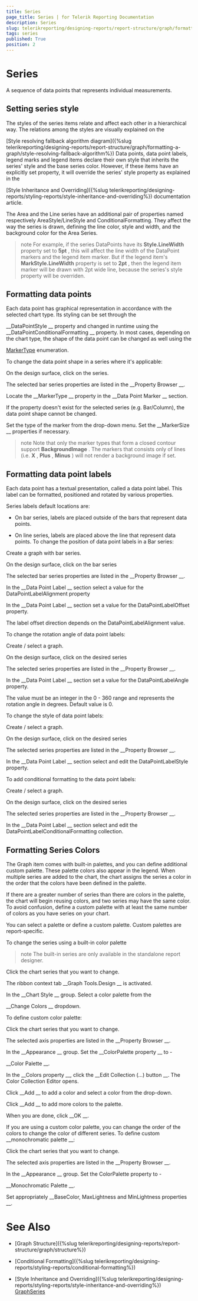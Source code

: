 ```yaml
---
title: Series
page_title: Series | for Telerik Reporting Documentation
description: Series
slug: telerikreporting/designing-reports/report-structure/graph/formatting-a-graph/series
tags: series
published: True
position: 2
---
```


# Series



A sequence of data points that represents individual measurements.


## Setting series style

The styles of the series items relate and affect each other in a hierarchical way. The relations among the styles are visually explained on the
          
[Style resolving fallback algorithm diagram]({%slug telerikreporting/designing-reports/report-structure/graph/formatting-a-graph/style-resolving-fallback-algorithm%})
          Data points, data point labels, legend marks and legend items declare their own style that inherits the series' style
          and the base series color. However, if these items have an explicitly set property, it will override the series' style property as explained in the
          
[Style Inheritance and Overriding]({%slug telerikreporting/designing-reports/styling-reports/style-inheritance-and-overriding%})
 documentation article.
        


The Area and the Line series have an additional pair of properties named respectively AreaStyle/LineStyle and ConditionalFormatting.
          They affect the way the series is drawn, defining the line color, style and width, and the background color for the Area Series.
        


>note For example, if the series DataPoints have its  __Style.LineWidth__  property set to  __5pt__ , this will            affect the line width of the DataPoint markers and the legend item marker. But if the legend item's  __MarkStyle.LineWidth__  property            is set to  __2pt__ , then the legend item marker will be drawn with 2pt wide line, because the series's style property will be overriden.          


## Formatting data points

Each data point has graphical representation in accordance with the selected chart type. Its styling can be set through the 
          
__DataPointStyle
__ property and changed in runtime using the 
__DataPointConditionalFormatting
__ property.
          In most cases, depending on the chart type, the shape of the data point can be changed as well using the
          
[MarkerType](/reporting/api/Telerik.Reporting.LineSeries#Telerik_Reporting_LineSeries_MarkerType)
 enumeration.
        
To change the data point shape in a series where it's applicable: 


On the design surface, click on the series.
                


The selected bar series properties are listed in the 
__Property Browser
__.
                


Locate the 
__MarkerType
__  property in the 
__Data Point Marker
__ section.
                


If the property doesn't exist for the selected series (e.g. Bar/Column), the data point shape cannot be changed.


Set the type of the marker from the drop-down menu. Set the 
__MarkerSize
__ properties if necessary.
                


>note Note that only the marker types that form a closed contour support  __BackgroundImage__ . The markers                  that consists only of lines (i.e.  __X__ ,  __Plus__ ,  __Minus__ )                  will not render a background image if set.                


## Formatting data point labels

Each data point has a textual presentation, called a data point label.
          This label can be formatted, positioned and rotated by various properties.
        


Series labels default locations are:


* On bar series, labels are placed outside of the bars that represent data points.


* On line series, labels are placed above the line that represent data points.
To change the position of data point labels in a Bar series:


Create a graph with bar series.


On the design surface, click on the bar series


The selected bar series properties are listed in the 
__Property Browser
__.
                


In the 
__Data Point Label
__ section select a value for the DataPointLabelAlignment property
                


In the 
__Data Point Label
__ section set a value for the DataPointLabelOffset property.
                


The label offset direction depends on the DataPointLabelAlignment value.
                
To change the rotation angle of data point labels:


Create / select a graph.


On the design surface, click on the desired series


The selected series properties are listed in the 
__Property Browser
__.
                


In the 
__Data Point Label
__ section set a value for the DataPointLabelAngle property.
                


The value must be an integer in the 0 - 360 range and represents the rotation angle in degrees.
                  Default value is 0.
                
To change the style of data point labels:


Create / select a graph.


On the design surface, click on the desired series


The selected series properties are listed in the 
__Property Browser
__.
                


In the 
__Data Point Label
__ section select and edit the DataPointLabelStyle property.
                
To add conditional formatting to the data point labels:


Create / select a graph.


On the design surface, click on the desired series


The selected series properties are listed in the 
__Property Browser
__.
                


In the 
__Data Point Label
__ section select and edit the DataPointLabelConditionalFormatting collection.
                


## Formatting Series Colors

The Graph item comes with built-in palettes, and you can define additional custom palette.
          These palette colors also appear in the legend.
          When multiple series are added to the chart, the chart assigns the series a color in the order
          that the colors have been defined in the palette.
        


If there are a greater number of series than there are colors in the palette,
          the chart will begin reusing colors, and two series may have the same color.
          To avoid confusion, define a custom palette with at least the same number of colors as you have series on your chart.
        


You can select a palette or define a custom palette. Custom palettes are report-specific.
        
To change the series using a built-in color palette


>note             The built-in series are only available in the standalone report designer.          


Click the chart series that you want to change.


The ribbon context tab 
__Graph Tools.Design
__ is activated.
                


In the 
__Chart Style
__ group. Select a color palette from the
                  
__Change Colors
__ dropdown.
                
To define custom color palette:


Click the chart series that you want to change.


The selected axis properties are listed in the 
__Property Browser
__.
                


In the 
__Appearance
__ group. Set the 
__ColorPalette property
__ to -
                  
__Color Palette
__.
                


In the 
__Colors property
__, click the 
__Edit Collection (…) button
__.
                  The Color Collection Editor opens.
                


Click 
__Add
__ to add a color and select a color from the drop-down.
                


Click 
__Add
__ to add more colors to the palette.
                


When you are done, click 
__OK
__.
                
If you are using a custom color palette, you can change the order of the colors to change the color of different series.
            To define custom 
__monochromatic palette
__:
          


Click the chart series that you want to change.


The selected axis properties are listed in the 
__Property Browser
__.
                


In the 
__Appearance
__ group. Set the ColorPalette property to -
                  
__Monochromatic Palette
__.
                


Set appropriately 
__BaseColor, MaxLightness and MinLightness properties
__.
                


# See Also


 * [Graph Structure]({%slug telerikreporting/designing-reports/report-structure/graph/structure%})


 * [Conditional Formatting]({%slug telerikreporting/designing-reports/styling-reports/conditional-formatting%})


 * [Style Inheritance and Overriding]({%slug telerikreporting/designing-reports/styling-reports/style-inheritance-and-overriding%})
[GraphSeries](/reporting/api/Telerik.Reporting.GraphSeries)

